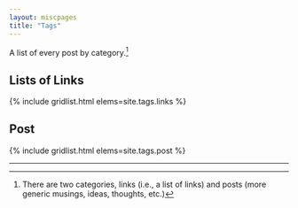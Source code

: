 ```yaml
---
layout: miscpages
title: "Tags"
---
```


A list of every post by category.[^1]

<h2>Lists of Links</h2>

{% include gridlist.html elems=site.tags.links %}

<h2>Post</h2>

{% include gridlist.html elems=site.tags.post %}

<hr class="footsep" />

[^1]: There are two categories, links (i.e., a list of links) and posts (more generic musings, ideas, thoughts, etc.)